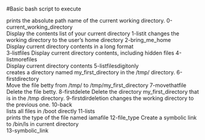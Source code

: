 #Basic bash script to execute

prints the absolute path name of the current working directory.
0-current_working_directory  
Display the contents list of your current directory
1-listit
changes the working directory to the user’s home directory
 2-bring_me_home        
Display current directory contents in a long format                         
 3-listfiles
Display current directory contents, including hidden files 
4-listmorefiles   
Display current directory contents
 5-listfilesdigitonly    
creates a directory named my_first_directory in the /tmp/ directory.
 6-firstdirectory    
Move the file betty from /tmp/ to /tmp/my_first_directory
  7-movethatfile            
Delete the file betty.
 8-firstdelete 
Delete the directory my_first_directory that is in the /tmp directory.
  9-firstdirdeletion
changes the working directory to the previous one.
 10-back             
lists all files in /boot directly
  11-lists                                
prints the type of the file named iamafile
12-file_type 
  Create a symbolic link to /bin/ls in current directory            
 13-symbolic_link   

